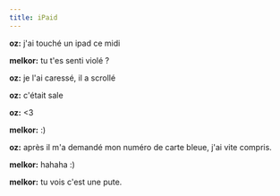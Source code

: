 ```yaml
---
title: iPaid
---
```


**oz:** j'ai touché un ipad ce midi  
  
**melkor:** tu t'es senti violé ?  
  
**oz:** je l'ai caressé, il a scrollé  
  
**oz:** c'était sale  
  
**oz:** <3  
  
**melkor:** :)  
  
**oz:** après il m'a demandé mon numéro de carte bleue, j'ai vite compris.  
  
**melkor:** hahaha :)  
  
**melkor:** tu vois c'est une pute.

